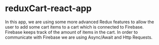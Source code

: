 # reduxCart-react-app
In this app, we are using some more advanced Redux features to allow the user to add some cart items to a cart which is connected to Firebase. Firebase keeps track of the amount of items in the cart. In order to communicate with Firebase we are using Async/Await and Http Requests.
